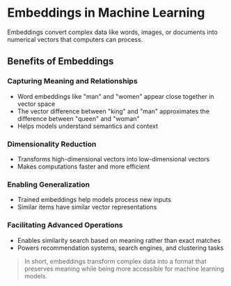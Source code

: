 # Embeddings in Machine Learning

Embeddings convert complex data like words, images, or documents into numerical vectors that computers can process.

## Benefits of Embeddings

### Capturing Meaning and Relationships

- Word embeddings like "man" and "women" appear close together in vector space
- The vector difference between "king" and "man" approximates the difference between "queen" and "woman"
- Helps models understand semantics and context

### Dimensionality Reduction

- Transforms high-dimensional vectors into low-dimensional vectors
- Makes computations faster and more efficient

### Enabling Generalization

- Trained embeddings help models process new inputs
- Similar items have similar vector representations

### Facilitating Advanced Operations

- Enables similarity search based on meaning rather than exact matches
- Powers recommendation systems, search engines, and clustering tasks

> In short, embeddings transform complex data into a format that preserves meaning while being more accessible for machine learning models.
